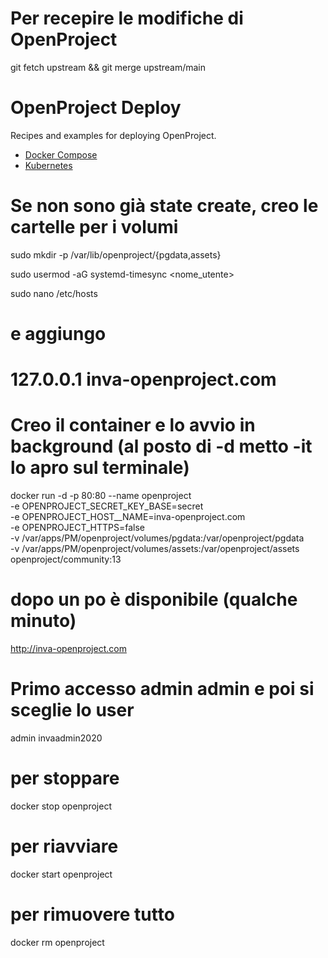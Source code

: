 # Per recepire le modifiche di OpenProject

git fetch upstream && git merge upstream/main

# OpenProject Deploy

Recipes and examples for deploying OpenProject.

* [Docker Compose](./compose/)
* [Kubernetes](./kubernetes/)

# Se non sono già state create, creo le cartelle per i volumi
sudo mkdir -p /var/lib/openproject/{pgdata,assets}


sudo usermod -aG systemd-timesync <nome_utente>


sudo nano /etc/hosts
# e aggiungo
# 127.0.0.1     inva-openproject.com


# Creo il container e lo avvio in background (al posto di -d metto -it lo apro sul terminale)

docker run -d -p 80:80 --name openproject \
  -e OPENPROJECT_SECRET_KEY_BASE=secret \
  -e OPENPROJECT_HOST__NAME=inva-openproject.com \
  -e OPENPROJECT_HTTPS=false \
  -v /var/apps/PM/openproject/volumes/pgdata:/var/openproject/pgdata \
  -v /var/apps/PM/openproject/volumes/assets:/var/openproject/assets \
  openproject/community:13

# dopo un po è disponibile (qualche minuto)
<http://inva-openproject.com>

# Primo accesso admin admin e poi si sceglie lo user
admin invaadmin2020

# per stoppare
docker stop openproject

# per riavviare 
docker start openproject

# per rimuovere tutto 
docker rm openproject





